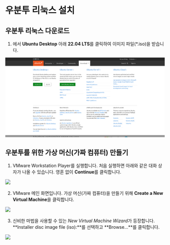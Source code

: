 # 우분투 리눅스 설치

## 우분투 리눅스 다운로드

1. [](https://ubuntu.com/#download)에서 **Ubuntu Desktop** 아래 **22.04 LTS**를 클릭하여 이미지 파일(*.iso)을 받습니다.

![](images/ubuntu.com.download.png)

## 우분투를 위한 가상 머신(가짜 컴퓨터) 만들기

1. VMware Workstation Player를 실행합니다. 처음 실행하면 아래와 같은 대화 상자가 나올 수 있습니다. 영혼 없이 **Continue**를 클릭합니다.

![](images/vmware.license.png)

2. VMware 메인 화면입니다. 가상 머신(가짜 컴퓨터)을 만들기 위해 **Create a New Virtual Machine**을 클릭합니다.

![](images/vmware.home.png)

3. 신비한 마법을 사용할 수 있는 *New Virtual Machine Wizard*가 등장합니다. **Installer disc image file (iso):**를 선택하고 **Browse...**를 클릭합니다.

![](images/vmware.iso.png)